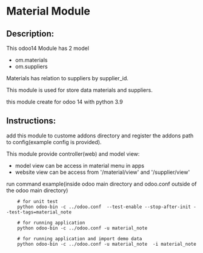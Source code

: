 
# Material Module


## Description:
This odoo14 Module has 2 model
- om.materials
- om.suppliers 

Materials has relation to suppliers by supplier_id.

This module is used for store data materials and suppliers.

this module create for odoo 14 with python 3.9

## Instructions:
add this module to custome addons directory and register the addons path to config(example config is provided).

This module provide controller(web) and model view:
- model view can be access in material menu in apps
- website view can be access from '/material/view' and '/supplier/view'

run command example(inside odoo main directory and odoo.conf outside of the odoo main directory)
```
    # for unit test
    python odoo-bin -c ../odoo.conf  --test-enable --stop-after-init --test-tags=material_note
    
    # for running application
    python odoo-bin -c ../odoo.conf -u material_note  
    
    # for running application and import demo data
    python odoo-bin -c ../odoo.conf -u material_note  -i material_note

```
